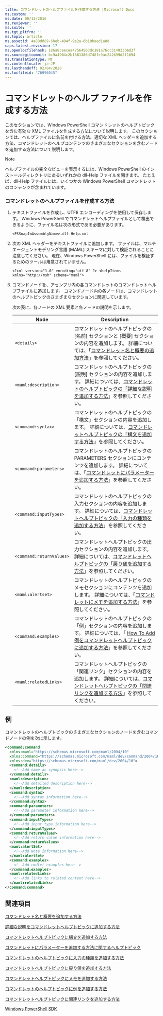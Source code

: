 ```yaml
---
title: コマンドレットのヘルプファイルを作成する方法 |Microsoft Docs
ms.custom: ''
ms.date: 09/13/2016
ms.reviewer: ''
ms.suite: ''
ms.tgt_pltfrm: ''
ms.topic: article
ms.assetid: 4a88dd89-6beb-494f-9e2a-6b10baed1a8d
caps.latest.revision: 17
ms.openlocfilehash: 186a8ceecea47564503dc181a76cc314033b6d3f
ms.sourcegitcommit: bc9a4904c2b1561386d748fc9ac242699d2f1694
ms.translationtype: MT
ms.contentlocale: ja-JP
ms.lasthandoff: 02/04/2020
ms.locfileid: "76996045"
---
```

# <a name="how-to-create-the-cmdlet-help-file"></a>コマンドレットのヘルプ ファイルを作成する方法

このセクションでは、Windows PowerShell コマンドレットのヘルプトピックを含む有効な XML ファイルを作成する方法について説明します。 このセクションでは、ヘルプファイルに名前を付ける方法、適切な XML ヘッダーを追加する方法、コマンドレットのヘルプコンテンツのさまざまなセクションを含むノードを追加する方法について説明します。

> [!NOTE]
> ヘルプファイルの完全なビューを表示するには、Windows PowerShell のインストールディレクトリにあるいずれかの dll-Help ファイルを開きます。 たとえば、dll-Help ファイルには、いくつかの Windows PowerShell コマンドレットのコンテンツが含まれています。

### <a name="how-to-create-a-cmdlet-help-file"></a>コマンドレットのヘルプファイルを作成する方法

1. テキストファイルを作成し、UTF8 エンコーディングを使用して保存します。 Windows PowerShell でコマンドレットヘルプファイルとして検出できるように、ファイル名は次の形式である必要があります。

   `<PSSnapInAssemblyName>.dll-Help.xml`

2. 次の XML ヘッダーをテキストファイルに追加します。 ファイルは、マルチエージェントモデリング言語 (MAML) スキーマに対して検証されることに注意してください。 現在、Windows PowerShell には、ファイルを検証するためのツールは用意されていません。

   `<?xml version="1.0" encoding="utf-8" ?> <helpItems xmlns="http://msh" schema="maml">`

3. コマンドノードを、アセンブリ内の各コマンドレットのコマンドレットヘルプファイルに追加します。 コマンドノード内の各ノードは、コマンドレットのヘルプトピックのさまざまなセクションに関連しています。

   次の表に、各ノードの XML 要素と各ノードの説明を示します。

   |Node|Description|
   |----------|-----------------|
   |`<details>`|コマンドレットのヘルプトピックの [名前] セクションと [概要] セクションの内容を追加します。 詳細については、「[コマンドレット名と概要の追加方法](./how-to-add-the-cmdlet-name-and-synopsis-to-a-cmdlet-help-topic.md)」を参照してください。|
   |`<maml:description>`|コマンドレットのヘルプトピックの [説明] セクションの内容を追加します。 詳細については、[コマンドレットのヘルプトピックの「詳細な説明を追加する方法](./how-to-add-a-cmdlet-description.md)」を参照してください。|
   |`<command:syntax>`|コマンドレットのヘルプトピックの「構文」セクションの内容を追加します。 詳細については、[コマンドレットヘルプトピックの「構文を追加する方法](./how-to-add-syntax-to-a-cmdlet-help-topic.md)」を参照してください。|
   |`<command:parameters>`|コマンドレットのヘルプトピックの PARAMETERS セクションにコンテンツを追加します。 詳細については、「[コマンドレットにパラメーターを追加する方法](./how-to-add-parameter-information.md)」を参照してください。|
   |`<command:inputTypes>`|コマンドレットのヘルプトピックの入力セクションの内容を追加します。 詳細については、[コマンドレットヘルプトピックの「入力の種類を追加する方法](./how-to-add-input-types-to-a-cmdlet-help-topic.md)」を参照してください。|
   |`<command:returnValues>`|コマンドレットヘルプトピックの出力セクションの内容を追加します。 詳細については、[コマンドレットヘルプトピックの「戻り値を追加する方法](./how-to-add-return-values-to-a-cmdlet-help-topic.md)」を参照してください。|
   |`<maml:alertset>`|コマンドレットのヘルプトピックのメモセクションにコンテンツを追加します。 詳細については、「[コマンドレットにメモを追加する方法](./how-to-add-notes-to-a-cmdlet-help-topic.md)」を参照してください。|
   |`<command:examples>`|コマンドレットのヘルプトピックの「例」セクションの内容を追加します。 詳細については、「 [How To Add 例をコマンドレットヘルプトピックに追加する方法](./how-to-add-examples-to-a-cmdlet-help-topic.md)」を参照してください。|
   |`<maml:relatedLinks>`|コマンドレットヘルプトピックの「関連リンク」セクションの内容を追加します。 詳細については、[コマンドレットヘルプトピックの「関連リンクを追加する方法](./how-to-add-related-links-to-a-cmdlet-help-topic.md)」を参照してください。|

## <a name="example"></a>例

 コマンドレットのヘルプトピックのさまざまなセクションのノードを含むコマンドノードの例を次に示します。

```xml
<command:command
  xmlns:maml="https://schemas.microsoft.com/maml/2004/10"
  xmlns:command="https://schemas.microsoft.com/maml/dev/command/2004/10"
  xmlns:dev="https://schemas.microsoft.com/maml/dev/2004/10">
  <command:details>
    <!--Add name an synopsis here-->
  </command:details>
  <maml:description>
    <!--Add detailed description here-->
  </maml:description>
  <command:syntax>
    <!--Add syntax information here-->
  </command:syntax>
  <command:parameters>
    <!--Add parameter information here-->
  </command:parameters>
  <command:inputTypes>
    <!--Add input type information here-->
  </command:inputTypes>
  <command:returnValues>
    <!--Add return value information here-->
  </command:returnValues>
  <maml:alertSet>
    <!--Add Note information here-->
  </maml:alertSet>
  <command:examples>
    <!--Add cmdlet examples here-->
  </command:examples>
  <maml:relatedLinks>
    <!--Add links to related content here-->
  </maml:relatedLinks>
</command:command>
```

## <a name="see-also"></a>関連項目

 [コマンドレット名と概要を追加する方法](./how-to-add-the-cmdlet-name-and-synopsis-to-a-cmdlet-help-topic.md)

 [詳細な説明をコマンドレットヘルプトピックに追加する方法](./how-to-add-a-cmdlet-description.md)

 [コマンドレットヘルプトピックに構文を追加する方法](./how-to-add-syntax-to-a-cmdlet-help-topic.md)

 [コマンドレットにパラメーターを追加する方法に関するヘルプトピック](./how-to-add-parameter-information.md)

 [コマンドレットのヘルプトピックに入力の種類を追加する方法](./how-to-add-input-types-to-a-cmdlet-help-topic.md)

 [コマンドレットヘルプトピックに戻り値を追加する方法](./how-to-add-return-values-to-a-cmdlet-help-topic.md)

 [コマンドレットヘルプトピックにメモを追加する方法](./how-to-add-notes-to-a-cmdlet-help-topic.md)

 [コマンドレットのヘルプトピックに例を追加する方法](./how-to-add-examples-to-a-cmdlet-help-topic.md)

 [コマンドレットヘルプトピックに関連リンクを追加する方法](./how-to-add-related-links-to-a-cmdlet-help-topic.md)

 [Windows PowerShell SDK](../windows-powershell-reference.md)
